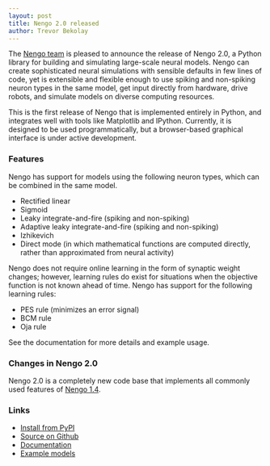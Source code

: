 ```yaml
---
layout: post
title: Nengo 2.0 released
author: Trevor Bekolay
---
```


The [Nengo team](https://github.com/nengo/nengo/blob/master/CONTRIBUTORS.rst)
is pleased to announce the release of Nengo 2.0,
a Python library for building and simulating
large-scale neural models.
Nengo can create sophisticated neural simulations
with sensible defaults in few lines of code,
yet is extensible and flexible enough to
use spiking and non-spiking neuron types
in the same model, get input directly
from hardware, drive robots,
and simulate models on diverse computing resources.

This is the first release of Nengo that is implemented
entirely in Python, and integrates
well with tools like Matplotlib and IPython.
Currently, it is designed to be used programmatically,
but a browser-based graphical interface is under active development.

### Features

Nengo has support for models using the following neuron types,
which can be combined in the same model.

- Rectified linear
- Sigmoid
- Leaky integrate-and-fire (spiking and non-spiking)
- Adaptive leaky integrate-and-fire (spiking and non-spiking)
- Izhikevich
- Direct mode (in which mathematical functions are computed directly, rather than approximated from neural activity)

Nengo does not require online learning
in the form of synaptic weight changes;
however, learning rules do exist for situations when
the objective function is not known ahead of time.
Nengo has support for the following learning rules:

- PES rule (minimizes an error signal)
- BCM rule
- Oja rule

See the documentation
for more details and example usage.

### Changes in Nengo 2.0

Nengo 2.0 is a completely new code base
that implements all commonly used features
of [Nengo 1.4](http://nengo.ca/).

### Links

- [Install from PyPI](https://pypi.python.org/pypi/nengo)
- [Source on Github](https://github.com/nengo/nengo)
- [Documentation](https://pythonhosted.org/nengo)
- [Example models](https://pythonhosted.org/nengo/examples.html)
